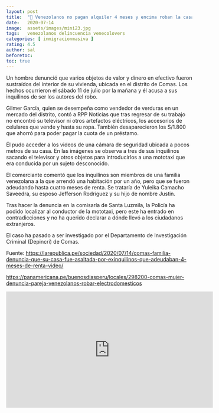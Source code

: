 ```yaml
---
layout: post
title:  "🔴 Venezolanos no pagan alquiler 4 meses y encima roban la casa del arrendador"
date:   2020-07-14
image:  assets/images/mini23.jpg
tags:   venezolanos delincuencia venecolovers
categories: [ inmigracionmasiva ]
rating: 4.5
author: sal
beforetoc:
toc: true
---
```

Un hombre denunció que varios objetos de valor y dinero en efectivo fueron sustraídos del interior de su vivienda, ubicada en el distrito de Comas. Los hechos ocurrieron el sábado 11 de julio por la mañana y él acusa a sus inquilinos de ser los autores del robo.

Gilmer García, quien se desempeña como vendedor de verduras en un mercado del distrito, contó a RPP Noticias que tras regresar de su trabajo no encontró su televisor ni otros artefactos eléctricos, los accesorios de celulares que vende y hasta su ropa. También desaparecieron los S/1.800 que ahorró para poder pagar la cuota de un préstamo.

Él pudo acceder a los videos de una cámara de seguridad ubicada a pocos metros de su casa. En las imágenes se observa a tres de sus inquilinos sacando el televisor y otros objetos para introducirlos a una mototaxi que era conducida por un sujeto desconocido.

El comerciante comentó que los inquilinos son miembros de una familia venezolana a la que arrendó una habitación por un año, pero que se fueron adeudando hasta cuatro meses de renta. Se trataría de Yuleika Camacho Saveedra, su esposo Jefferson Rodríguez y su hijo de nombre Justin.

Tras hacer la denuncia en la comisaría de Santa Luzmila, la Policía ha podido localizar al conductor de la mototaxi, pero este ha entrado en contradicciones y no ha querido declarar a dónde llevó a los ciudadanos extranjeros.

El caso ha pasado a ser investigado por el Departamento de Investigación Criminal (Depincri) de Comas.



Fuente:
https://larepublica.pe/sociedad/2020/07/14/comas-familia-denuncia-que-su-casa-fue-asaltada-por-exinquilinos-que-adeudaban-4-meses-de-renta-video/

https://panamericana.pe/buenosdiasperu/locales/298200-comas-mujer-denuncia-pareja-venezolanos-robar-electrodomesticos

<iframe width="560" height="315" src="https://www.youtube.com/embed/8SPpilFR-xI" frameborder="0" allow="accelerometer; autoplay; encrypted-media; gyroscope; picture-in-picture" allowfullscreen></iframe>
